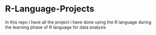 # R-Language-Projects
In this repo i have all the project i have done using the R language during the learning phase of R language for data analysis 
